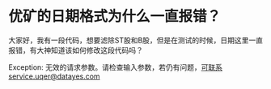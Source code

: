 # 优矿的日期格式为什么一直报错？

大家好，我有一段代码，想要滤除ST股和B股，但是在测试的时候，日期这里一直报错，有大神知道该如何修改这段代码吗？

Exception: 无效的请求参数。请检查输入参数，若仍有问题，可联系service.uqer@datayes.com